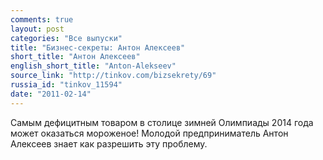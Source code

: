 ```yaml
---
comments: true
layout: post
categories: "Все выпуски"
title: "Бизнес-секреты: Антон Алексеев"
short_title: "Антон Алексеев"
english_short_title: "Anton-Alekseev"
source_link: "http://tinkov.com/bizsekrety/69"
russia_id: "tinkov_11594"
date: "2011-02-14"
---
```

Самым дефицитным товаром в столице зимней Олимпиады 2014 года может оказаться мороженое! Молодой предприниматель Антон Алексеев знает как разрешить эту проблему.
